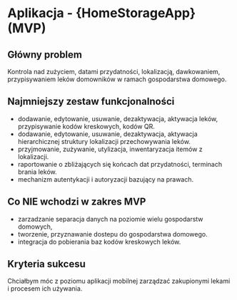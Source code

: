 ﻿# Aplikacja - {HomeStorageApp} (MVP)

## Główny problem
Kontrola nad zużyciem, datami przydatności, lokalizacją, dawkowaniem, przypisywaniem leków domowników w ramach gospodarstwa domowego.

## Najmniejszy zestaw funkcjonalności
- dodawanie, edytowanie, usuwanie, dezaktywacja, aktywacja leków, przypisywanie kodów kreskowych, kodów QR.
- dodawanie, edytowanie, usuwanie, dezaktywacja, aktywacja hierarchicznej struktury lokalizacji przechowywania leków.
- przyjmowanie, zużywanie, utylizacja, inwentaryzacja itemów z lokalizacji.
- raportowanie o zbliżających się końcach dat przydatności, terminach brania leków.
- mechanizm autentykacji i autoryzacji bazujący na prawach.

## Co NIE wchodzi w zakres MVP
- zarzadzanie separacja danych na poziomie wielu gospodarstw domowych,
- tworzenie, przyznawanie dostepu do gospodarstwa domowego.
- integracja do pobierania baz kodów kreskowych leków.

## Kryteria sukcesu
Chciałbym móc z poziomu aplikacji mobilnej zarządzać zakupionymi lekami i procesem ich używania.